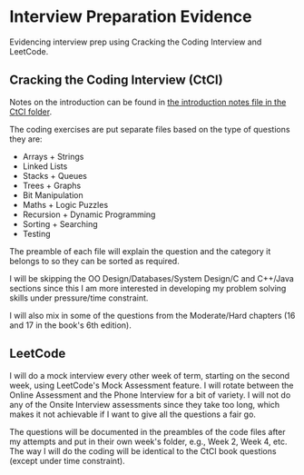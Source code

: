 # Interview Preparation Evidence

Evidencing interview prep using Cracking the Coding Interview and LeetCode.

## Cracking the Coding Interview (CtCI)

Notes on the introduction can be found in [the introduction notes file in the CtCI folder](CtCI/INTRO.md).

The coding exercises are put separate files based on the type of questions they are:

- Arrays + Strings
- Linked Lists
- Stacks + Queues
- Trees + Graphs
- Bit Manipulation
- Maths + Logic Puzzles
- Recursion + Dynamic Programming
- Sorting + Searching
- Testing

The preamble of each file will explain the question and the category it belongs to so they can be sorted as required.

I will be skipping the OO Design/Databases/System Design/C and C++/Java sections since this I am more interested in developing my problem solving skills under pressure/time constraint.

I will also mix in some of the questions from the Moderate/Hard chapters (16 and 17 in the book's 6th edition).

## LeetCode

I will do a mock interview every other week of term, starting on the second week, using LeetCode's Mock Assessment feature.
I will rotate between the Online Assessment and the Phone Interview for a bit of variety.
I will not do any of the Onsite Interview assessments since they take too long, which makes it not achievable if I want to give all the questions a fair go.

The questions will be documented in the preambles of the code files after my attempts and put in their own week's folder, e.g., Week 2, Week 4, etc. The way I will do the coding will be identical to the CtCI book questions (except under time constraint).
